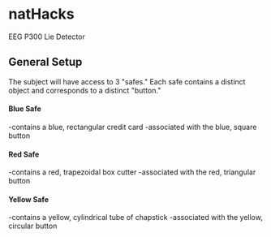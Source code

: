 # natHacks
EEG P300 Lie Detector

## General Setup
The subject will have access to 3 "safes." Each safe contains a distinct object and corresponds to a distinct "button."

#### Blue Safe
-contains a blue, rectangular credit card
-associated with the blue, square button
#### Red Safe
-contains a red, trapezoidal box cutter
-associated with the red, triangular button
#### Yellow Safe
-contains a yellow, cylindrical tube of chapstick
-associated with the yellow, circular button
